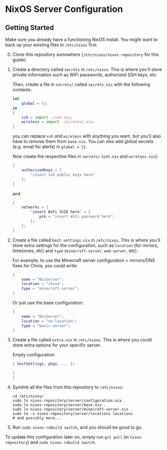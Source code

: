 # NixOS Server Configuration

## Getting Started
Make sure you already have a functioning NixOS install. You might want to back up your existing files in `/etc/nixos` first.

0. Clone this repository somewhere (`/etc/nixos/nixos-repository` for this guide).

1. Create a directory called `secrets` in `/etc/nixos`. This is where you'll store private information such as WiFi passwords, authorized SSH keys, etc.

    Then, create a file in `secrets/` called `secrets.nix` with the following contents:
    ```nix
    let
        global = {};
    in
    {
        ssh = import ./ssh.nix;
        wireless = import ./wireless.nix;
    }
    ```
    you can replace `ssh` and `wireless` with anything you want, but you'll also have to remove them from `base.nix`.
    You can also add global secrets (e.g. email for alerts) in `global = {}`.

    Now create the respective files in `secrets/` (`ssh.nix` and `wireless.nix`):
    ```nix
    {
        authorizedKeys = [
            "insert ssh public keys here"
        ];
    }
    ```
    and
    ```nix
    {
        networks = {
            "insert WiFi SSID here" = {
                psk = "insert WiFi password here";
            };
        };
    }
    ```

2. Create a file called `host-settings.nix` in `/etc/nixos`. This is where you'll store extra settings for the configuration, such as `location` (for mirrors, timezones, etc) and `type` (`minecraft-server`, `web-server`, etc).

    For example, to use the Minecraft server configuration + mirrors/DNS fixes for China, you could write:
    ```nix
    {
        name = "NixServer";
        location = "china";
        type = "minecraft-server";
    }
    ```

    Or just use the base configuration:
    ```nix
    {
        name = "NixServer";
        location = "no-location";
        type = "basic-server";
    }
    ```

3. Create a file called `extra.nix` in `/etc/nixos`. This is where you could store extra options for your specific server.

    Empty configuration:
    ```nix
    { hostSettings, pkgs, ... }:

    {
    }
    ```

4. Symlink all the files from this repository to `/etc/nixos`:
    ```console
    cd /etc/nixos/
    sudo ln nixos-repository/server/configuration.nix .
    sudo ln nixos-repository/server/base.nix .
    sudo ln nixos-repository/server/minecraft-server.nix .
    sudo ln -s nixos-repository/server/locations locations
    # and possibly more...
    ```

5. Run `sudo nixos-rebuild switch`, and you should be good to go.

To update this configuration later on, simply run `git pull` (in `nixos-repository`) and `sudo nixos-rebuild switch`.
